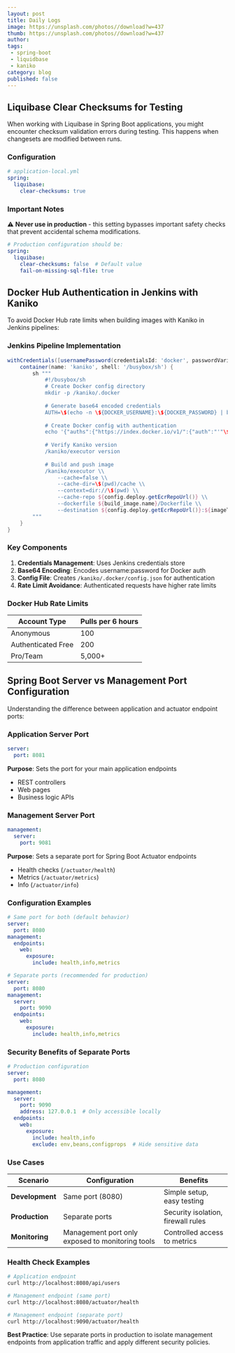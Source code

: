```yaml
---
layout: post
title: Daily Logs
image: https://unsplash.com/photos//download?w=437
thumb: https://unsplash.com/photos//download?w=437
author: 
tags: 
 - spring-boot
 - liquidbase
 - kaniko
category: blog
published: false
---
```


## Liquibase Clear Checksums for Testing

When working with Liquibase in Spring Boot applications, you might encounter checksum validation errors during testing. This happens when changesets are modified between runs.

### Configuration

```yaml
# application-local.yml
spring:
  liquibase:
    clear-checksums: true
```

### Important Notes

⚠️ **Never use in production** - this setting bypasses important safety checks that prevent accidental schema modifications.

```yaml
# Production configuration should be:
spring:
  liquibase:
    clear-checksums: false  # Default value
    fail-on-missing-sql-file: true
```

## Docker Hub Authentication in Jenkins with Kaniko

To avoid Docker Hub rate limits when building images with Kaniko in Jenkins pipelines:

### Jenkins Pipeline Implementation

```groovy
withCredentials([usernamePassword(credentialsId: 'docker', passwordVariable: 'DOCKER_PASSWORD', usernameVariable: 'DOCKER_USERNAME')]) {
    container(name: 'kaniko', shell: '/busybox/sh') {
        sh """
            #!/busybox/sh            
            # Create Docker config directory
            mkdir -p /kaniko/.docker
            
            # Generate base64 encoded credentials
            AUTH=\$(echo -n \${DOCKER_USERNAME}:\${DOCKER_PASSWORD} | base64)
            
            # Create Docker config with authentication
            echo '{"auths":{"https://index.docker.io/v1/":{"auth":"'"\${AUTH}"'"}}}' > /kaniko/.docker/config.json
            
            # Verify Kaniko version
            /kaniko/executor version
            
            # Build and push image
            /kaniko/executor \\
                --cache=false \\
                --cache-dir=\$(pwd)/cache \\
                --context=dir://\$(pwd) \\
                --cache-repo ${config.deploy.getEcrRepoUrl()} \\
                --dockerfile ${build_image.name}/Dockerfile \\
                --destination ${config.deploy.getEcrRepoUrl()}:${imageTag}
        """
    }
}
```

### Key Components

1. **Credentials Management**: Uses Jenkins credentials store
2. **Base64 Encoding**: Encodes username:password for Docker auth
3. **Config File**: Creates `/kaniko/.docker/config.json` for authentication
4. **Rate Limit Avoidance**: Authenticated requests have higher rate limits

### Docker Hub Rate Limits

| Account Type | Pulls per 6 hours |
|--------------|------------------|
| Anonymous | 100 |
| Authenticated Free | 200 |
| Pro/Team | 5,000+ |

## Spring Boot Server vs Management Port Configuration

Understanding the difference between application and actuator endpoint ports:

### Application Server Port

```yaml
server:
  port: 8081
```

**Purpose**: Sets the port for your main application endpoints
- REST controllers
- Web pages
- Business logic APIs

### Management Server Port

```yaml
management:
  server:
    port: 9081
```

**Purpose**: Sets a separate port for Spring Boot Actuator endpoints
- Health checks (`/actuator/health`)
- Metrics (`/actuator/metrics`)
- Info (`/actuator/info`)

### Configuration Examples

```yaml
# Same port for both (default behavior)
server:
  port: 8080
management:
  endpoints:
    web:
      exposure:
        include: health,info,metrics

# Separate ports (recommended for production)
server:
  port: 8080
management:
  server:
    port: 9090
  endpoints:
    web:
      exposure:
        include: health,info,metrics
```

### Security Benefits of Separate Ports

```yaml
# Production configuration
server:
  port: 8080

management:
  server:
    port: 9090
    address: 127.0.0.1  # Only accessible locally
  endpoints:
    web:
      exposure:
        include: health,info
        exclude: env,beans,configprops  # Hide sensitive data
```

### Use Cases

| Scenario | Configuration | Benefits |
|----------|---------------|----------|
| **Development** | Same port (8080) | Simple setup, easy testing |
| **Production** | Separate ports | Security isolation, firewall rules |
| **Monitoring** | Management port only exposed to monitoring tools | Controlled access to metrics |

### Health Check Examples

```bash
# Application endpoint
curl http://localhost:8080/api/users

# Management endpoint (same port)
curl http://localhost:8080/actuator/health

# Management endpoint (separate port)
curl http://localhost:9090/actuator/health
```

**Best Practice**: Use separate ports in production to isolate management endpoints from application traffic and apply different security policies.